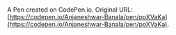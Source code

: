 # 

A Pen created on CodePen.io. Original URL: [https://codepen.io/Anjaneshwar-Banala/pen/poXVaKa](https://codepen.io/Anjaneshwar-Banala/pen/poXVaKa).

